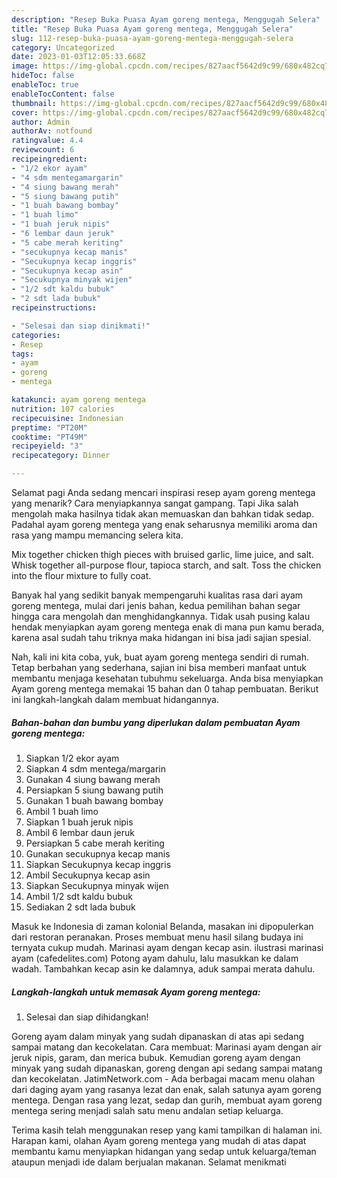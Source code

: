 ```yaml
---
description: "Resep Buka Puasa Ayam goreng mentega, Menggugah Selera"
title: "Resep Buka Puasa Ayam goreng mentega, Menggugah Selera"
slug: 112-resep-buka-puasa-ayam-goreng-mentega-menggugah-selera
category: Uncategorized
date: 2023-01-03T12:05:33.668Z
image: https://img-global.cpcdn.com/recipes/827aacf5642d9c99/680x482cq70/ayam-goreng-mentega-foto-resep-utama.jpg
hideToc: false
enableToc: true
enableTocContent: false
thumbnail: https://img-global.cpcdn.com/recipes/827aacf5642d9c99/680x482cq70/ayam-goreng-mentega-foto-resep-utama.jpg
cover: https://img-global.cpcdn.com/recipes/827aacf5642d9c99/680x482cq70/ayam-goreng-mentega-foto-resep-utama.jpg
author: Admin
authorAv: notfound
ratingvalue: 4.4
reviewcount: 6
recipeingredient:
- "1/2 ekor ayam"
- "4 sdm mentegamargarin"
- "4 siung bawang merah"
- "5 siung bawang putih"
- "1 buah bawang bombay"
- "1 buah limo"
- "1 buah jeruk nipis"
- "6 lembar daun jeruk"
- "5 cabe merah keriting"
- "secukupnya kecap manis"
- "Secukupnya kecap inggris"
- "Secukupnya kecap asin"
- "Secukupnya minyak wijen"
- "1/2 sdt kaldu bubuk"
- "2 sdt lada bubuk"
recipeinstructions:

- "Selesai dan siap dinikmati!"
categories:
- Resep
tags:
- ayam
- goreng
- mentega

katakunci: ayam goreng mentega 
nutrition: 107 calories
recipecuisine: Indonesian
preptime: "PT20M"
cooktime: "PT49M"
recipeyield: "3"
recipecategory: Dinner

---
```



Selamat pagi Anda sedang mencari inspirasi resep ayam goreng mentega yang menarik? Cara menyiapkannya sangat gampang. Tapi Jika salah mengolah maka hasilnya tidak akan memuaskan dan bahkan tidak sedap. Padahal ayam goreng mentega yang enak seharusnya memiliki aroma dan rasa yang mampu memancing selera kita.


Mix together chicken thigh pieces with bruised garlic, lime juice, and salt. Whisk together all-purpose flour, tapioca starch, and salt. Toss the chicken into the flour mixture to fully coat.

Banyak hal yang sedikit banyak mempengaruhi kualitas rasa dari ayam goreng mentega, mulai dari jenis bahan, kedua pemilihan bahan segar hingga cara mengolah dan menghidangkannya. Tidak usah pusing kalau hendak menyiapkan ayam goreng mentega enak di mana pun kamu berada, karena asal sudah tahu triknya maka hidangan ini bisa jadi sajian spesial.


Nah, kali ini kita coba, yuk, buat ayam goreng mentega sendiri di rumah. Tetap berbahan yang sederhana, sajian ini bisa memberi manfaat untuk membantu menjaga kesehatan tubuhmu sekeluarga. Anda bisa menyiapkan Ayam goreng mentega memakai 15 bahan dan 0 tahap pembuatan. Berikut ini langkah-langkah dalam membuat hidangannya.

<!--inarticleads1-->

##### Bahan-bahan dan bumbu yang diperlukan dalam pembuatan Ayam goreng mentega:

1. Siapkan 1/2 ekor ayam
1. Siapkan 4 sdm mentega/margarin
1. Gunakan 4 siung bawang merah
1. Persiapkan 5 siung bawang putih
1. Gunakan 1 buah bawang bombay
1. Ambil 1 buah limo
1. Siapkan 1 buah jeruk nipis
1. Ambil 6 lembar daun jeruk
1. Persiapkan 5 cabe merah keriting
1. Gunakan secukupnya kecap manis
1. Siapkan Secukupnya kecap inggris
1. Ambil Secukupnya kecap asin
1. Siapkan Secukupnya minyak wijen
1. Ambil 1/2 sdt kaldu bubuk
1. Sediakan 2 sdt lada bubuk


Masuk ke Indonesia di zaman kolonial Belanda, masakan ini dipopulerkan dari restoran peranakan. Proses membuat menu hasil silang budaya ini ternyata cukup mudah. Marinasi ayam dengan kecap asin. ilustrasi marinasi ayam (cafedelites.com) Potong ayam dahulu, lalu masukkan ke dalam wadah. Tambahkan kecap asin ke dalamnya, aduk sampai merata dahulu. 

<!--inarticleads2-->

##### Langkah-langkah untuk memasak Ayam goreng mentega:


1. Selesai dan siap dihidangkan!

Goreng ayam dalam minyak yang sudah dipanaskan di atas api sedang sampai matang dan kecokelatan. Cara membuat: Marinasi ayam dengan air jeruk nipis, garam, dan merica bubuk. Kemudian goreng ayam dengan minyak yang sudah dipanaskan, goreng dengan api sedang sampai matang dan kecokelatan. JatimNetwork.com - Ada berbagai macam menu olahan dari daging ayam yang rasanya lezat dan enak, salah satunya ayam goreng mentega. Dengan rasa yang lezat, sedap dan gurih, membuat ayam goreng mentega sering menjadi salah satu menu andalan setiap keluarga. 

Terima kasih telah menggunakan resep yang kami tampilkan di halaman ini. Harapan kami, olahan Ayam goreng mentega yang mudah di atas dapat membantu kamu menyiapkan hidangan yang sedap untuk keluarga/teman ataupun menjadi ide dalam berjualan makanan. Selamat menikmati
